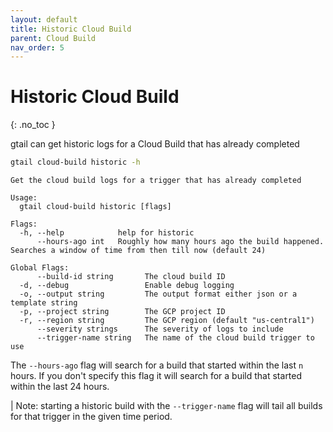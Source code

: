 ```yaml
---
layout: default
title: Historic Cloud Build
parent: Cloud Build
nav_order: 5
---
```


# Historic Cloud Build
{: .no_toc }

gtail can get historic logs for a Cloud Build that has already completed

```bash
gtail cloud-build historic -h
```
```text
Get the cloud build logs for a trigger that has already completed

Usage:
  gtail cloud-build historic [flags]

Flags:
  -h, --help            help for historic
      --hours-ago int   Roughly how many hours ago the build happened. Searches a window of time from then till now (default 24)

Global Flags:
      --build-id string       The cloud build ID
  -d, --debug                 Enable debug logging
  -o, --output string         The output format either json or a template string
  -p, --project string        The GCP project ID
  -r, --region string         The GCP region (default "us-central1")
      --severity strings      The severity of logs to include
      --trigger-name string   The name of the cloud build trigger to use
```

The `--hours-ago` flag will search for a build that started within the last `n` hours. If you don't specify this flag it will search for a build that started within the last 24 hours.

| Note: starting a historic build with the `--trigger-name` flag will tail all builds for that trigger in the given time period.